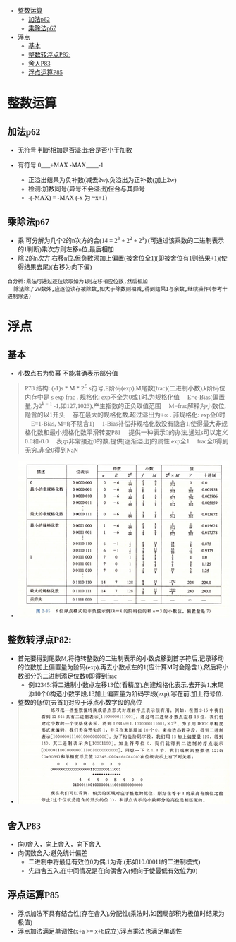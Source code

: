<font face = "Consolas">
<!-- @import "[TOC]" {cmd="toc" depthFrom=1 depthTo=6 orderedList=false} -->

<!-- code_chunk_output -->

- [整数运算](#整数运算)
  - [加法p62](#加法p62)
  - [乘除法p67](#乘除法p67)
- [浮点](#浮点)
  - [基本](#基本)
  - [整数转浮点P82:](#整数转浮点p82)
  - [舍入P83](#舍入p83)
  - [浮点运算P85](#浮点运算p85)

<!-- /code_chunk_output -->

# 整数运算
## 加法p62
* 无符号  判断相加是否溢出:合是否小于加数

* 有符号  0___+MAX -MAX____-1 
    * 正溢出结果为负补数(减去2w),负溢出为正补数(加上2w)
    * 检测:加数同号(异号不会溢出)但合与其异号
    * -(-MAX) = -MAX (-x 为 ~x+1)

## 乘除法p67
* 乘 可分解为几个2的n次方的合(14 = $2^3$ + $2^2$ + $2^1$) (可通过该乘数的二进制表示的1判断)乘次方则左移n位,最后相加
* 除 2的n次方  右移n位,但负数须加上偏置(被舍位全1)(即被舍位有1则结果+1)(使得结果去尾)(右移为向下偏)
```
自分析:乘法可通过逐位读取如为1则左移相应位数,然后相加
  除法除了2w数外,应逐位读存被除数,如大于除数则相减,得到结果1与余数,继续操作(参考十进制除法)
```

# 浮点
## 基本
* 小数点右为负幂 不能准确表示部分值

>  P78
  结构: (-1)s * M * $2^E$ s符号,E阶码(exp),M尾数(frac)(二进制小数),k阶码位
  内存中是 s exp frac
.
  规格化:
  exp不全为0或1时,为规格化值
  　E=e-Bias(偏置量,为$2^{k-1}$ -1,如127,1023),产生指数的正负取值范围
  　M=frac解释为小数位,隐含的以1开头
  　存在最大的规格化数,超过溢出为+∞
.
  非规格化:
  exp全0时
  　E=1-Bias, M=f(不隐含1)
  　1-Bias补偿非规格化数没有隐含1,使得最大非规格化数和最小规格化数平滑转变P81
  　提供一种表示0的办法,通过s可以定义0.0和-0.0
  　表示非常接近0的数,提供[逐渐溢出]的属性
  exp全1
  　frac全0得到无穷,非全0得到NaN

* ![浮点数内存结构](./pics/1/1.1浮点数内存结构.png)

## 整数转浮点P82:
  * 首先要得到尾数M,将待转整数的二进制表示的小数点移到首字符后,记录移动的位数加上偏置量为阶码(exp),再去小数点左的1(应计算M时会隐含1),然后将小数部分的二进制添足位数0即得到frac
    * 例12345:将二进制小数点左移13位(看精度),创建规格化表示,去开头1,末尾添10个0构造小数字段,13加上偏置量为阶码字段(exp),写在前,加上符号位.
  * 整数的低位(去首1)对应于浮点小数字段的高位
* ![整数转浮点](./pics/1/1.2整数转浮点.png)


## 舍入P83
  * 向0舍入，向上舍入，向下舍入
  * 向偶数舍入:避免统计偏差
    * 二进制中将最低有效位0为偶,1为奇,(形如10.00011的二进制模式)
    * 先四舍五入,在中间情况是在向偶舍入(倾向于使最低有效位为0)

## 浮点运算P85
  * 浮点加法不具有结合性(存在舍入),分配性(乘法时,如因局部积为极值时结果为极值) 
  * 浮点加法满足单调性(x+a >= x+b成立),浮点乘法也满足单调性